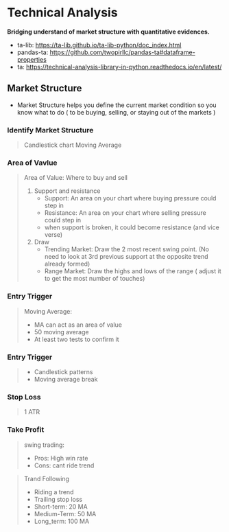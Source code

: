 # Technical Analysis

**Bridging understand of market structure with quantitative evidences.**

- ta-lib:  https://ta-lib.github.io/ta-lib-python/doc_index.html
- pandas-ta: https://github.com/twopirllc/pandas-ta#dataframe-properties
- ta: https://technical-analysis-library-in-python.readthedocs.io/en/latest/



## Market Structure

- Market Structure helps you define the current market condition so you know what to do ( to be buying, selling, or staying out of the markets )

### Identify Market Structure
> Candlestick chart
> Moving Average
>


### Area of Vavlue
> Area of Value: Where to buy and sell
> 1. Support and resistance
>    - Support: An area on your chart where buying pressure could step in
>    - Resistance: An area on your chart where selling pressure could step in
>    - when support is broken, it could become resistance (and vice verse)
> 2. Draw 
>    - Trending Market: Draw the 2 most recent swing point. (No need to look at 3rd previous support at the opposite trend already formed)
>    - Range Market: Draw the highs and lows of the range ( adjust it to get the most number of touches)

### Entry Trigger
> Moving Average:
> - MA can act as an area of value
> - 50 moving average
> - At least two tests to confirm it


### Entry Trigger
> - Candlestick patterns
> - Moving average break


### Stop Loss

> 1 ATR

### Take Profit

> swing trading:
> - Pros: High win rate
> - Cons: cant ride trend

> Trand Following
> - Riding a trend
> - Trailing stop loss
> - Short-term: 20 MA
> - Medium-Term: 50 MA
> - Long_term: 100 MA
